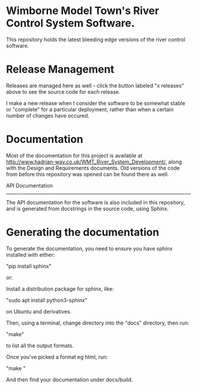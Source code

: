 # Wimborne Model Town's River Control System Software.

This repository holds the latest bleeding edge versions
of the river control software.

Release Management
==================

Releases are managed here as well - click the button
labeled "x releases" above to see the source code for
each release.

I make a new release when I consider the software to be
somewhat stable or "complete" for a particular deployment,
rather than when a certain number of changes have occured.

Documentation
=============

Most of the documentation for this project is available at
http://www.hadrian-way.co.uk/WMT_River_System_Development/,
along with the Design and Requirements documents. Old
versions of the code from before this repository was opened
can be found there as well.

API Documentation
*****************

The API documentation for the software is also included
in this repository, and is generated from docstrings in the
source code, using Sphinx.

Generating the documentation
============================

To generate the documentation, you need to ensure you have
sphinx installed with either:

"pip install sphinx"

or:

Install a distribution package for sphinx, like:

"sudo apt install python3-sphinx"

on Ubuntu and derivatives.

Then, using a terminal, change directory into the
"docs" directory, then run:

"make"

to list all the output formats.

Once you've picked a format eg html, run:

"make <format>"

And then find your documentation under docs/build.
